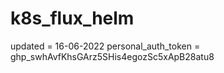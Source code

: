 # k8s_flux_helm
updated = 16-06-2022 
personal_auth_token = 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
